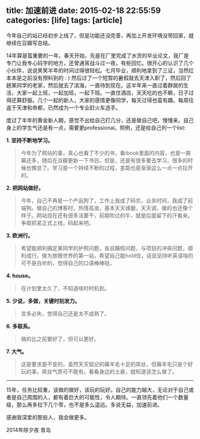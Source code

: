 title: 加速前进
date:  2015-02-18 22:55:59
categories: [life]
tags: [article]
---
今年自己的站已经初步上线了，但是功能还没完善，再加上开发环境没带回家，就继续在豆瓣写总结。

14年算是蛮重要的一年。春天开始，先是在厂里完成了水货的毕业论文，我厂是专门让我专心码字的地方，还曾通宵战斗过一夜，有些回忆。很开心的认识了几个小伙伴，说说笑笑半年的时间过得很轻松。七月毕业，顺利地拿到了三证，当然红本本是之前没有预料到的 : )  然后过了一个短暂的暑假就去天津入职了，然后回了趟某同学的老家，然后就去了滨海，一直待到现在。这半年来一直过着群居的生活，大家一起上班，一起加班，一起下班。一直住酒店，天天吃的也不赖，日子过得还算舒服。几个一起的新人，大家的感情更像同学，每天过得也蛮有趣。每周往返于天津和帝都，已然成为一个专业赶火车选手。

度过了半年的黄金新人期，感觉不出给自己打几分，还是做自己吧，慢慢来。自己身上的学生气还是有一点，需要更professional。照例，还是给自己列一个list:


**1. 坚持不断地学习。**
> 今年为了网站的事，真心也看了不少的书，看ibook里面的内容，也是一屏幕还多，随后在豆瓣更新一下书目。但是，还是有很多要去学习，很多的时候也懈怠了。学习是一个持续不断的过程，差距也是渐渐这么一点一点拉开的。

**2. 把网站做好。**
> 今年，自己不再是一个产品狗了，工作上我成了码农，业余时间，我成了前端狗。做自己的博客时，热情高涨，基本天天琢磨，天天调，做的也还像个样子。网站现在还有很多活要干，前期吹过的牛，就是后面留下的汗看来。争取抓紧正式上线，码起来吧。

**3. 欧洲行。**
> 希望能顺利搞定某同学的护照问题，各自婚假问题，与项目的冲突问题，顺利成行。做为放眼世界的第一站，希望自己能hold住，话说坚持听英语啥的可不是白听的，觉得自己的口语棒棒哒。

**4. house。**
> 在计划里太久了，不知道啥时时机到。

**5. 少说，多做，关键时刻发力。**
> 言多必失，觉得自己还是太不成熟了。

**6. 多联系。**
> 做的比之前要好了，但可以更好。

**7. 大气。**
> 这是要求是不变的，虽然天天惦记的薅羊毛十足的屌丝，但薅羊毛只是个好玩的事，屌丝气质可不能有。看看身边的土豪，就知道该怎么做了。

----

15年，任务比较重，该做的做好，该玩的玩好。自己的能力越大，无论对于自己或者是自己周围的人，都有着巨大的可能性，令人期待。一直领先着他们一个数量级，那么再多拉下几个零，也不是多么遥远。多说无益，加速前进。

感谢我深爱的那些人，我会做更多。

2014年除夕夜
青岛